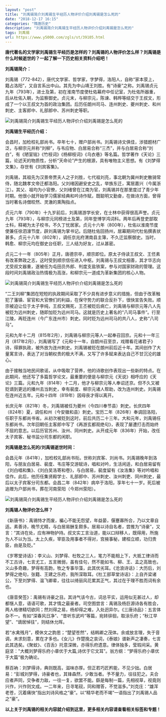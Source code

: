 ```yaml
---
layout: "post"
title: "刘禹锡简介刘禹锡生平经历人物评价介绍刘禹锡是怎么死的"
date: "2018-12-17 16:15"
categories: "隋唐历史"
description: "刘禹锡简介刘禹锡生平经历人物评价介绍刘禹锡是怎么死的"
tags: 刘禹锡
url: https://www.y5000.com/zgls/st/39105.html
---
```






**唐代著名的文学家刘禹锡生平经历是怎样的？刘禹锡的人物评价怎么样？刘禹锡是什么时候逝世的？一起了解一下历史相关资料介绍吧！**

 **刘禹锡简介：**

刘禹锡（772-842），唐代文学家、哲学家，字梦得，洛阳人，自称“家本荥上，籍占洛阳”，又自言系出中山。其先为中山靖王刘胜。有“诗豪”之称。刘禹锡贞元九年（793年），进士及第，初在淮南节度使杜佑幕府中任记室，为杜佑所器重，后从杜佑入朝，为监察御史。贞元末，与柳宗元，陈谏、韩晔等结交于王叔文，形成了一个以王叔文为首的政治集团。后历任朗州司马、连州刺史、夔州刺史、和州刺史、主客郎中、礼部郎中、苏州刺史等职。

![刘禹锡简介刘禹锡生平经历人物评价介绍刘禹锡是怎么死的](https://img.y5000.com/uploads/allimg/181221/a3466f56a1220ab019de9d0708f653f5.jpg)

 **刘禹锡生平经历介绍：**

会昌时，加检校礼部尚书。卒年七十，赠户部尚书。刘禹锡诗文俱佳，涉猎题材广泛，与柳宗元并称“刘柳”，与韦应物、白居易合称“三杰”，并与白居易合称“刘白”，有《陋室铭》《竹枝词》《杨柳枝词》《乌衣巷》等名篇。哲学著作《天论》三篇，论述天的物质性，分析“天命论”产生的根源，具有唯物主义思想。有《刘梦得文集》，存世有《刘宾客集》。

刘禹锡，其祖先为汉景帝贾夫人之子刘胜，七代祖刘亮，事北朝为冀州刺史散骑常侍，随北魏孝文帝迁都洛阳。父刘绪因避安史之乱，举族东迁，寓居嘉兴（今属浙江）。其父、祖均为小官僚，父刘绪曾在江南为官，刘禹锡并在那里度过了青少年时期。他很小就开始学习儒家经典和吟诗作赋，既聪明又勤奋，在做诗方面，曾得当时著名诗僧皎然、灵澈的熏陶指点。

贞元六年（790年）十九岁前后，刘禹锡游学长安，在士林中获得很高声誉。贞元九年（793年），与柳宗元同榜进士及第，同年登博学鸿词科。两年后再登吏部取士科，释褐为太子校书，不久丁忧居家。贞元十六年（800年），杜佑以淮南节度使兼任徐泗濠节度，辟刘禹锡为掌书记。后随杜佑回扬州，居幕期间代杜佑撰表状甚多。贞元十八年（802年），调任京兆府渭南县主簿，不久迁监察御史。当时，韩愈、柳宗元均在御史台任职，三人结为好友，过从甚密。

贞元二十一年（805年）正月，唐德宗卒，顺宗即位。原太子侍读王叔文、王伾素有改革弊政之志，这时受到顺宗信任进入中枢。刘禹锡与王叔文相善，其才华志向尤受叔文器重，遂被任为屯田员外郎、判度支盐铁案，参与对国家财政的管理。这段时间刘禹锡政治热情极为高涨，和柳宗元一道成为革新集团的核心人物。

![刘禹锡简介刘禹锡生平经历人物评价介绍刘禹锡是怎么死的](https://img.y5000.com/uploads/allimg/181221/be733e451711f090af3329b2efa85883.jpg)

“二王刘柳”集团在短短的执政期间采取了不少具有进步意义的措施，但由于改革触犯了藩镇、宦官和大官僚们的利益，在保守势力的联合反扑下，很快宣告失败。顺宗被迫让位于太子李纯，王叔文赐死，王丕被贬后病亡，刘禹锡与柳宗元等八人先被贬为远州刺史，随即加贬为远州司马。这就是历史上著名的“八司马事件”。行至江陵，再贬连州（今广东连州市）刺史。同时贬为远州司马的共八人，史称“八司马”。  

元和九年十二月（815年2月），刘禹锡与柳宗元等人一起奉召回京。元和十一年三月（817年2月），刘禹锡写了《元和十一年，自朗州召至京，戏赠看花诸君子》诗，得罪执政，被外放为连州刺史。刘禹锡被贬在朗州前后近十年。其间创作了大量寓言诗，表达了对当朝权贵的极大不满，又写了许多赋来表达自己不甘沉沦的雄心。

由于接触当地民间歌谣，从中吸取了营养，他的诗歌创作表现出一些新的特点。在此期间，他还写了多篇哲学论文，最重要的便是与柳宗元《天说》相呼应的《天论》三篇。元和九年（814年）十二月，他才与柳宗元等人奉诏还京。但不久又被贬谪到更远的播州去当刺史，幸有裴度、柳宗元诸人帮助，改为连州刺史。刘禹锡在连州近五年。元和十四年（819年）因母丧才得以离开。

长庆元年（821年）冬，刘禹锡被任为夔州（今四川奉节县）刺史。长庆四年（824年）夏，调任和州（今安徽和县）刺史。宝历二年（826年）奉调回洛阳，任职于东都尚书省。从初次被贬到这时，前后共历二十三年。大和元年，刘禹锡任东都尚书。次年回朝任主客郎中写了《再游玄都观绝句》，表现了屡遭打击而始终不屈的意志。以后历官苏州、汝州、同州刺史。从开成元年（836年）开始，改任太子宾客、秘书监分司东都的闲职。

 **刘禹锡是怎么死的/刘禹锡逝世时间：**

会昌元年（841年），加检校礼部尚书衔。世称刘宾客、刘尚书。刘禹锡晚年到洛阳，与朋友白居易、裴度、韦庄等交游赋诗，唱和对吟，生活闲适，和白居易留有《刘白唱和集》、《刘白吴洛寄和卷》，与白居易，裴度留有《汝洛集》等对吟唱和佳作。此后，他历任集贤殿学士、礼部郎中、苏州刺史、汝州刺吏、同州刺史，最后以太子宾客分司东都。会昌二年（842年）病卒于洛阳，享年七十一岁。死后被追赠为户部尚书，葬在河南荥阳（今郑州荥阳）。

![刘禹锡简介刘禹锡生平经历人物评价介绍刘禹锡是怎么死的](https://img.y5000.com/uploads/allimg/181221/586dfde7bf0fc01534ac3b64f2abc2dd.jpg)

 **刘禹锡人物评价怎么样？**

《新唐书》：禹锡恃才而废，褊心不能无怨望，年益晏，偃蹇寡所合，乃以文章自适。素善诗，晚节尤精，与白居易酬复颇多。居易以诗自名者，尝推为“诗豪”，又言：“其诗在处，应有神物护持。叔文实工言治道，能以口辩移人，既得用，所施为人不以为当。太上久疾，宰臣及用事者不得对，宫掖事秘，建桓立顺，功归贵臣，由是及贬。”

《岁寒堂诗话》：李义山、刘梦得、杜牧之三人，笔力不能相上下，大抵工律诗而不工古诗，七言尤工，五言微弱，虽有佳句，然不能如韦、柳、王、孟之高致也，义山多奇趣，梦得有高韵，牧之专事华藻，此其优劣耳。《沧浪诗话》：大历后，刘梦得之绝句，张籍、王建之乐府，我所深取耳。《杜工部草堂诗话》：上自齐梁诸公，下至刘梦得、温飞卿辈，往往以绮丽风花累其正气，其过在于理不胜而词有余也。

《唐音癸签》：禹锡有诗豪之目。其诗气该今古，词总平实，运用似无甚过人，却都惬人意，语语可歌，其才情之最豪者。司空图尝言：禹锡及杨巨源诗各有胜会，两人格律精切欲同；然刘得之易，杨却得之难，入处迥异尔。《三唐诗品》：五言体杂不一。有如“深春风日净”、“昔听东武吟”等篇，宛转徘徊，取涂乐府；“秋江早望”、“谪居悼往”，则结休允晖。

若“水禽残月”，模休文之韵思；“楚望苍然”，结韩卿之茂体。余或放言理，失于音调，未求刻意，累在才多也。《女儿》作楚挽之哀词，《泰娘》谱新声之凄奏，七言此其选矣。《聚蚊》、《百舌》托意深微，亦得乐府遗意。律体独多，莹瑕间采。黄庭坚："大概刘梦得乐府小章优于大篇,诗优于它文耳”。翁方纲：“梦得乐府小章优于大篇”极为确论。

蔡百衲：刘梦得诗，典则既高，滋味亦厚。但正若巧匠矜能，不见少拙。白居易：“彭城刘梦得，诗豪者也，其锋森然，少敢当者。予不量力，往往犯之。夫合应者声同，交争者力敌，一往一复，欲罢不能。繇是每制一篇，先相视草，视竟则兴作，兴作则文成。一二年来，日寻笔砚，同和赠答，不觉滋多。”刘克庄：“雄浑老苍，沉着痛快”指出刘诗风格之“豪”。以“精华老而不竭”一语指出了刘禹锡人品之“豪”。

 **以上关于刘禹锡的相关内容就介绍到这里，更多相关内容请查看相关标签和专题！**
